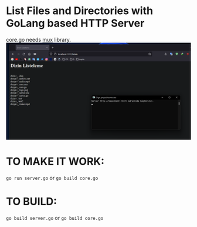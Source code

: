 # List Files and Directories with GoLang based HTTP Server
core.go needs [mux] library.
![project](project.png)

# TO MAKE IT WORK:
`go run server.go`  or `go build core.go`

# TO BUILD:
`go build server.go` or `go build core.go`

[mux]: https://github.com/gorilla/mux
